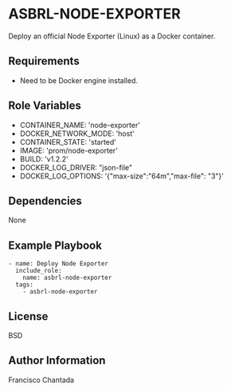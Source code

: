 ASBRL-NODE-EXPORTER
=========

Deploy an official Node Exporter (Linux) as a Docker container.

Requirements
------------

- Need to be Docker engine installed.

Role Variables
--------------

- CONTAINER_NAME: 'node-exporter'
- DOCKER_NETWORK_MODE: 'host'
- CONTAINER_STATE: 'started'
- IMAGE: 'prom/node-exporter'
- BUILD: 'v1.2.2'
- DOCKER_LOG_DRIVER: "json-file"
- DOCKER_LOG_OPTIONS: '{"max-size":"64m","max-file": "3"}'

Dependencies
------------

None

Example Playbook
----------------

    - name: Deploy Node Exporter
      include_role:
        name: asbrl-node-exporter
      tags:
        - asbrl-node-exporter

License
-------

BSD

Author Information
------------------

Francisco Chantada
